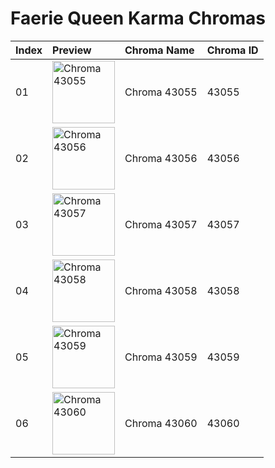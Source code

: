 # Faerie Queen Karma Chromas

| Index | Preview | Chroma Name | Chroma ID |
|:---|:---|:---|:---|
| 01 | <img src='https://raw.communitydragon.org/latest/plugins/rcp-be-lol-game-data/global/default/v1/champion-chroma-images/43/43055.png' alt='Chroma 43055' width='100'> | Chroma 43055 | 43055 |
| 02 | <img src='https://raw.communitydragon.org/latest/plugins/rcp-be-lol-game-data/global/default/v1/champion-chroma-images/43/43056.png' alt='Chroma 43056' width='100'> | Chroma 43056 | 43056 |
| 03 | <img src='https://raw.communitydragon.org/latest/plugins/rcp-be-lol-game-data/global/default/v1/champion-chroma-images/43/43057.png' alt='Chroma 43057' width='100'> | Chroma 43057 | 43057 |
| 04 | <img src='https://raw.communitydragon.org/latest/plugins/rcp-be-lol-game-data/global/default/v1/champion-chroma-images/43/43058.png' alt='Chroma 43058' width='100'> | Chroma 43058 | 43058 |
| 05 | <img src='https://raw.communitydragon.org/latest/plugins/rcp-be-lol-game-data/global/default/v1/champion-chroma-images/43/43059.png' alt='Chroma 43059' width='100'> | Chroma 43059 | 43059 |
| 06 | <img src='https://raw.communitydragon.org/latest/plugins/rcp-be-lol-game-data/global/default/v1/champion-chroma-images/43/43060.png' alt='Chroma 43060' width='100'> | Chroma 43060 | 43060 |
